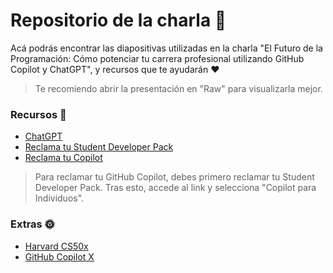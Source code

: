# Repositorio de la charla 🤖
Acá podrás encontrar las diapositivas utilizadas en la charla "El Futuro de la Programación: Cómo potenciar tu carrera profesional utilizando GitHub Copilot y ChatGPT", y recursos que te ayudarán :heart:

> Te recomiendo abrir la presentación en "Raw" para visualizarla mejor.

### Recursos 🎉
- [ChatGPT](https://chat.openai.com/)
- [Reclama tu Student Developer Pack](https://education.github.com/benefits?utm_source=2023-05-04-copilotxgptxchile)
- [Reclama tu Copilot](https://github.com/features/copilot#pricing)

> Para reclamar tu GitHub Copilot, debes primero reclamar tu Student Developer Pack. Tras esto, accede al link y selecciona "Copilot para Individuos".

### Extras 🌞
- [Harvard CS50x](https://cs50.harvard.edu/x/2023/)
- [GitHub Copilot X](https://github.com/features/preview/copilot-x)
